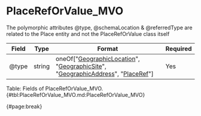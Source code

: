 <!--
    ATTENTION: This file was generated via gradle!
               Do NOT manually edit this file! Any such changes will be overwritten!
-->

# PlaceRefOrValue_MVO

The polymorphic attributes @type, @schemaLocation & @referredType are related to the Place entity and not the PlaceRefOrValue class itself

| Field | Type | Format | Required |
| ------- | ------- | ------- | --- |
| @type | string | oneOf["[GeographicLocation](#geographiclocation_mvo)", "[GeographicSite](#geographicsite_mvo)", "[GeographicAddress](#geographicaddress_mvo)", "[PlaceRef](#placeref_mvo)"] | Yes |

Table: Fields of PlaceRefOrValue_MVO. {#tbl:PlaceRefOrValue_MVO.md:PlaceRefOrValue_MVO}

{#page:break}
